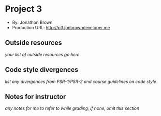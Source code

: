 # Project 3
+ By: Jonathon Brown
+ Production URL: <http://p3.jonbrowndeveloper.me>

## Outside resources
*your list of outside resources go here*

## Code style divergences
*list any divergences from PSR-1/PSR-2 and course guidelines on code style*

## Notes for instructor
*any notes for me to refer to while grading; if none, omit this section*
